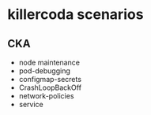 # killercoda scenarios

## CKA

- node maintenance
- pod-debugging
- configmap-secrets
- CrashLoopBackOff
- network-policies
- service